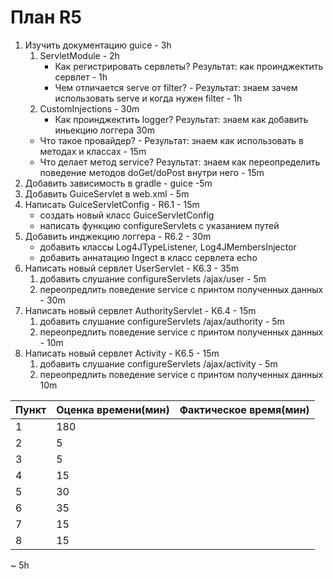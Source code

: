 # План R5
1. Изучить документацию guice - 3h
    1. ServletModule  - 2h
        - Как регистрировать сервлеты? Результат: как проинджектить сервлет - 1h
        - Чем отличается serve от filter? - Результат: знаем зачем использовать serve и когда нужен filter - 1h
    2. CustomInjections - 30m
        - Как проинджектить logger? Результат: знаем как добавить иньекцию логгера 30m
    - Что такое провайдер? - Результат: знаем как использовать в методах и классах - 15m
    - Что делает метод service? Результат: знаем как переопределить поведение методов doGet/doPost внутри него  - 15m
2. Добавить зависимость в gradle - guice -5m
3. Добавить GuiceServlet в web.xml - 5m
4. Написать GuiceServletConfig - R6.1 - 15m
    - создать новый класс GuiceServletConfig
    - написать функцию configureServlets с указанием путей
5. Добавить инджекцию логгера - R6.2 - 30m
    - добавить классы Log4JTypeListener, Log4JMembersInjector
    - добавить аннатацию Ingect в класс сервлета echo
6. Написать новый сервлет UserServlet - К6.3 - 35m
    1. добавить слушание configureServlets /ajax/user - 5m
    2. переопредлить поведение service с принтом полученных данных - 30m
7. Написать новый сервлет AuthorityServlet - К6.4 - 15m
    1. добавить слушание configureServlets /ajax/authority - 5m
    2. переопредлить поведение service с принтом полученных данных - 10m
8. Написать новый сервлет Activity - К6.5 - 15m
    1. добавить слушание configureServlets /ajax/activity - 5m
    2. переопредлить поведение service с принтом полученных данных 10m

| Пункт | Оценка времени(мин) | Фактическое время(мин)|
| ---| ---  |---|
| 1  |  180 |   |
| 2  |  5   |   |
| 3  |  5   |   |
| 4  |  15  |   |
| 5  |  30  |   |
| 6  |  35  |   |
| 7  |  15  |   |
| 8  |  15  |   |

~ 5h
